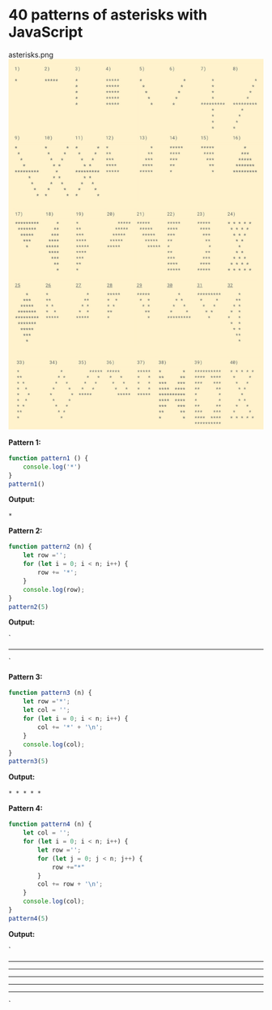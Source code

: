 # 40 patterns of asterisks with JavaScript

asterisks.png
![ Polygon Picture](./pics/asterisks.png " Asterisks Picture")

**Pattern 1:**

```javascript
function pattern1 () {
    console.log('*')
}
pattern1()
```

**Output:**

`
*
`

**Pattern 2:**

```javascript
function pattern2 (n) {
    let row ='';
    for (let i = 0; i < n; i++) {
        row += '*';
    }
    console.log(row);
}
pattern2(5)
```

**Output:**

`
*****
`

**Pattern 3:**

```javascript
function pattern3 (n) {
    let row ='*';
    let col = '';
    for (let i = 0; i < n; i++) {
        col += '*' + '\n';
    }
    console.log(col);
}
pattern3(5)
```

**Output:**

`
*
*
*
*
*
`

**Pattern 4:**

```javascript
function pattern4 (n) {
    let col = '';
    for (let i = 0; i < n; i++) {
        let row ='';
        for (let j = 0; j < n; j++) {
            row +="*"
        }
        col += row + '\n';
    }
    console.log(col);
}
pattern4(5)
```

**Output:**

`
*****
*****
*****
*****
*****
`
